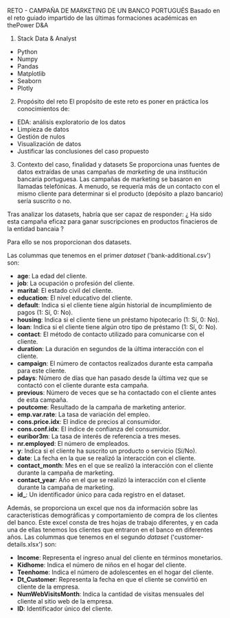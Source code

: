 RETO - CAMPAÑA DE MARKETING DE UN BANCO PORTUGUÉS
Basado en el reto guiado impartido de las últimas formaciones académicas en thePower D&A

1. Stack Data & Analyst

- Python
- Numpy
- Pandas
- Matplotlib
- Seaborn
- Plotly

2. Propósito del reto
   El propósito de este reto es poner en práctica los conocimientos de:

- EDA: análisis exploratorio de los datos
- Limpieza de datos
- Gestión de nulos
- Visualización de datos
- Justificar las conclusiones del caso propuesto

3. Contexto del caso, finalidad y datasets
   Se proporciona unas fuentes de datos extraídas de unas campañas de _marketing_ de una institución bancaria portuguesa. Las campañas de marketing se basaron en llamadas telefónicas. A menudo, se requería más de un contacto con el mismo cliente para determinar si el producto (depósito a plazo bancario) sería suscrito o no.

Tras analizar los datasets, habría que ser capaz de responder: ¿ Ha sido esta campaña eficaz para ganar suscripciones en productos finacieros de la entidad bancaia ?

Para ello se nos proporcionan dos datasets.

Las colummas que tenemos en el primer _dataset_ ('bank-additional.csv') son:

- **age**: La edad del cliente.
- **job**: La ocupación o profesión del cliente.
- **marital**: El estado civil del cliente.
- **education**: El nivel educativo del cliente.
- **default**: Indica si el cliente tiene algún historial de incumplimiento de pagos (1: Sí, 0: No).
- **housing**: Indica si el cliente tiene un préstamo hipotecario (1: Sí, 0: No).
- **loan**: Indica si el cliente tiene algún otro tipo de préstamo (1: Sí, 0: No).
- **contact**: El método de contacto utilizado para comunicarse con el cliente.
- **duration**: La duración en segundos de la última interacción con el cliente.
- **campaign**: El número de contactos realizados durante esta campaña para este cliente.
- **pdays**: Número de días que han pasado desde la última vez que se contactó con el cliente durante esta campaña.
- **previous**: Número de veces que se ha contactado con el cliente antes de esta campaña.
- **poutcome**: Resultado de la campaña de marketing anterior.
- **emp.var.rate**: La tasa de variación del empleo.
- **cons.price.idx**: El índice de precios al consumidor.
- **cons.conf.idx**: El índice de confianza del consumidor.
- **euribor3m**: La tasa de interés de referencia a tres meses.
- **nr.employed**: El número de empleados.
- **y**: Indica si el cliente ha suscrito un producto o servicio (Sí/No).
- **date**: La fecha en la que se realizó la interacción con el cliente.
- **contact_month**: Mes en el que se realizó la interacción con el cliente durante la campaña de marketing.
- **contact_year**: Año en el que se realizó la interacción con el cliente durante la campaña de marketing.
- **id\_**: Un identificador único para cada registro en el dataset.

Además, se proporciona un excel que nos da información sobre las características demográficas y comportamiento de compra de los clientes del banco. Este excel consta de tres hojas de trabajo diferentes, y en cada una de ellas tenemos los clientes que entraron en el banco en diferentes años.
Las colummas que tenemos en el segundo _dataset_ ('customer-details.xlsx') son:

- **Income**: Representa el ingreso anual del cliente en términos monetarios.
- **Kidhome**: Indica el número de niños en el hogar del cliente.
- **Teenhome**: Indica el número de adolescentes en el hogar del cliente.
- **Dt_Customer**: Representa la fecha en que el cliente se convirtió en cliente de la empresa.
- **NumWebVisitsMonth**: Indica la cantidad de visitas mensuales del cliente al sitio web de la empresa.
- **ID**: Identificador único del cliente.
